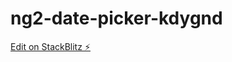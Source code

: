 # ng2-date-picker-kdygnd

[Edit on StackBlitz ⚡️](https://stackblitz.com/edit/ng2-date-picker-kdygnd)